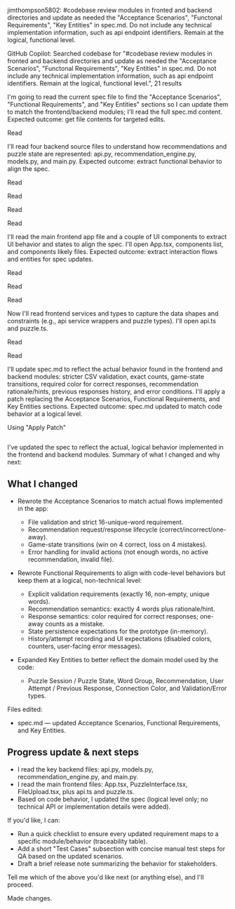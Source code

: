 jimthompson5802: #codebase review modules in fronted and backend directories and update as needed the "Acceptance Scenarios", "Functonal Requirements", "Key Entities" in spec.md.  Do not include any technical implementation information, such as api endpoint identifiers.  Remain at the logical, functional level.

GitHub Copilot: Searched codebase for "#codebase review modules in fronted and backend directories and update as needed the "Acceptance Scenarios", "Functonal Requirements", "Key Entities" in spec.md.  Do not include any technical implementation information, such as api endpoint identifiers.  Remain at the logical, functional level.", 21 results

I'm going to read the current spec file to find the "Acceptance Scenarios", "Functional Requirements", and "Key Entities" sections so I can update them to match the frontend/backend modules; I'll read the full spec.md content. Expected outcome: get file contents for targeted edits. 

Read [](file:///Users/jim/Desktop/genai/sdd_connection_solver2/specs/001-nyt-connections-puzzle/spec.md)

I'll read four backend source files to understand how recommendations and puzzle state are represented: api.py, recommendation_engine.py, models.py, and main.py. Expected outcome: extract functional behavior to align the spec. 

Read [](file:///Users/jim/Desktop/genai/sdd_connection_solver2/backend/src/api.py)

Read [](file:///Users/jim/Desktop/genai/sdd_connection_solver2/backend/src/recommendation_engine.py)

Read [](file:///Users/jim/Desktop/genai/sdd_connection_solver2/backend/src/models.py)

Read [](file:///Users/jim/Desktop/genai/sdd_connection_solver2/backend/src/main.py)

I'll read the main frontend app file and a couple of UI components to extract UI behavior and states to align the spec. I'll open App.tsx, components list, and components likely files. Expected outcome: extract interaction flows and entities for spec updates. 

Read [](file:///Users/jim/Desktop/genai/sdd_connection_solver2/frontend/src/App.tsx)

Read [](file:///Users/jim/Desktop/genai/sdd_connection_solver2/frontend/src/components/PuzzleInterface.tsx)

Read [](file:///Users/jim/Desktop/genai/sdd_connection_solver2/frontend/src/components/FileUpload.tsx)

Now I'll read frontend services and types to capture the data shapes and constraints (e.g., api service wrappers and puzzle types). I'll open api.ts and puzzle.ts. 

Read [](file:///Users/jim/Desktop/genai/sdd_connection_solver2/frontend/src/services/api.ts)

Read [](file:///Users/jim/Desktop/genai/sdd_connection_solver2/frontend/src/types/puzzle.ts)

I'll update spec.md to reflect the actual behavior found in the frontend and backend modules: stricter CSV validation, exact counts, game-state transitions, required color for correct responses, recommendation rationale/hints, previous responses history, and error conditions. I'll apply a patch replacing the Acceptance Scenarios, Functional Requirements, and Key Entities sections. Expected outcome: spec.md updated to match code behavior at a logical level. 

Using "Apply Patch"


```

```
I've updated the spec to reflect the actual, logical behavior implemented in the frontend and backend modules. Summary of what I changed and why next:

## What I changed
- Rewrote the Acceptance Scenarios to match actual flows implemented in the app:
  - File validation and strict 16-unique-word requirement.
  - Recommendation request/response lifecycle (correct/incorrect/one-away).
  - Game-state transitions (win on 4 correct, loss on 4 mistakes).
  - Error handling for invalid actions (not enough words, no active recommendation, invalid file).

- Rewrote Functional Requirements to align with code-level behaviors but keep them at a logical, non-technical level:
  - Explicit validation requirements (exactly 16, non-empty, unique words).
  - Recommendation semantics: exactly 4 words plus rationale/hint.
  - Response semantics: color required for correct responses; one-away counts as a mistake.
  - State persistence expectations for the prototype (in-memory).
  - History/attempt recording and UI expectations (disabled colors, counters, user-facing error messages).

- Expanded Key Entities to better reflect the domain model used by the code:
  - Puzzle Session / Puzzle State, Word Group, Recommendation, User Attempt / Previous Response, Connection Color, and Validation/Error types.

Files edited:
- spec.md — updated Acceptance Scenarios, Functional Requirements, and Key Entities.

## Progress update & next steps
- I read the key backend files: api.py, models.py, recommendation_engine.py, and main.py.
- I read the main frontend files: App.tsx, PuzzleInterface.tsx, FileUpload.tsx, plus api.ts and puzzle.ts.
- Based on code behavior, I updated the spec (logical level only; no technical API or implementation details were added).

If you'd like, I can:
- Run a quick checklist to ensure every updated requirement maps to a specific module/behavior (traceability table).
- Add a short "Test Cases" subsection with concise manual test steps for QA based on the updated scenarios.
- Draft a brief release note summarizing the behavior for stakeholders.

Tell me which of the above you'd like next (or anything else), and I'll proceed.

Made changes.